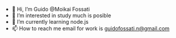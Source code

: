 - 👋 Hi, I’m Guido @Moikai Fossati
- 👀 I’m interested in study much is posible
- 🌱 I’m currently learning node.js
- 📫 How to reach me email for work is guidofossati.n@gmail.com

<!---
Moikai/Moikai is a ✨ special ✨ repository because its `README.md` (this file) appears on your GitHub profile.
You can click the Preview link to take a look at your changes.
--->
